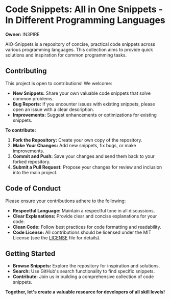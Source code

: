 # Code Snippets: All in One Snippets - In Different Programming Languages

**Owner:** IN3PIRE

AIO-Snippets is a repository of concise, practical code snippets across various programming languages. This collection aims to provide quick solutions and inspiration for common programming tasks. 

## Contributing

This project is open to contributions! We welcome:

* **New Snippets:** Share your own valuable code snippets that solve common problems.
* **Bug Reports:**  If you encounter issues with existing snippets, please open an issue with a clear description.
* **Improvements:**  Suggest enhancements or optimizations for existing snippets.

**To contribute:**

1. **Fork the Repository:** Create your own copy of the repository.
2. **Make Your Changes:**  Add new snippets, fix bugs, or make improvements.
3. **Commit and Push:** Save your changes and send them back to your forked repository.
4. **Submit a Pull Request:**  Propose your changes for review and inclusion into the main project.

## Code of Conduct

Please ensure your contributions adhere to the following:

* **Respectful Language:** Maintain a respectful tone in all discussions.
* **Clear Explanations:** Provide clear and concise explanations for your code.
* **Clean Code:**  Follow best practices for code formatting and readability.
* **Code License:**  All contributions should be licensed under the MIT License (see the [LICENSE](LICENSE) file for details).

## Getting Started

* **Browse Snippets:** Explore the repository for inspiration and solutions.
* **Search:**  Use GitHub's search functionality to find specific snippets.
* **Contribute:**  Join us in building a comprehensive collection of code snippets.

**Together, let's create a valuable resource for developers of all skill levels!**
